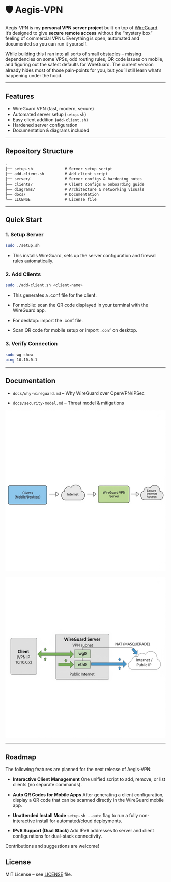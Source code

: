 # 🛡️ Aegis-VPN

Aegis-VPN is my **personal VPN server project** built on top of [WireGuard](https://www.wireguard.com/).
It’s designed to give **secure remote access** without the “mystery box” feeling of commercial VPNs.
Everything is open, automated and documented so you can run it yourself.

While building this I ran into all sorts of small obstacles – missing dependencies on some VPSs, odd routing rules, QR code issues on mobile, and figuring out the safest defaults for WireGuard.
The current version already hides most of those pain-points for you, but you’ll still learn what’s happening under the hood.

---

## Features

- WireGuard VPN (fast, modern, secure)
- Automated server setup (`setup.sh`)
- Easy client addition (`add-client.sh`)
- Hardened server configuration
- Documentation & diagrams included

---

## Repository Structure
```
.
├── setup.sh              # Server setup script
├── add-client.sh         # Add client script
├── server/               # Server configs & hardening notes
├── clients/              # Client configs & onboarding guide
├── diagrams/             # Architecture & networking visuals
├── docs/                 # Documentation
└── LICENSE               # License file

```
---

## Quick Start

### 1. Setup Server
```bash
sudo ./setup.sh
```
- This installs WireGuard, sets up the server configuration and firewall rules automatically.

### 2. Add Clients

```bash
sudo ./add-client.sh <client-name>
```
- This generates a .conf file for the client.
- For mobile: scan the QR code displayed in your terminal with the WireGuard app.
- For desktop: import the .conf file.

- Scan QR code for mobile setup or import `.conf` on desktop.

### 3. Verify Connection

```bash
sudo wg show
ping 10.10.0.1
```

---

## Documentation

- `docs/why-wireguard.md` – Why WireGuard over OpenVPN/IPSec

- `docs/security-model.md` – Threat model & mitigations

 ![VPN flow diagram](diagrams/architecture.png)

 ![NAT & routing diagram](diagrams/networking.png)

---

## Roadmap

The following features are planned for the next release of Aegis-VPN:

- **Interactive Client Management**
  One unified script to add, remove, or list clients (no separate commands).

- **Auto QR Codes for Mobile Apps**
  After generating a client configuration, display a QR code that can be scanned directly in the WireGuard mobile app.

- **Unattended Install Mode**
  `setup.sh --auto` flag to run a fully non-interactive install for automated/cloud deployments.

- **IPv6 Support (Dual Stack)**
  Add IPv6 addresses to server and client configurations for dual-stack connectivity.

Contributions and suggestions are welcome!


## License

MIT License – see [LICENSE](LICENSE) file.
